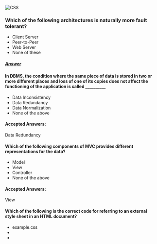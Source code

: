 ![CSS](https://aws1.discourse-cdn.com/business20/uploads/iitm/optimized/3X/6/e/6e9a78cf25c97a29f4a6fa0e90d98fec97c9fd92_2_579x750.png)
### Which of the following architectures is naturally more fault tolerant?
- Client Server
- Peer-to-Peer
- Web Server
- None of these
##### [Answer](Peer-to-Peer)

#### In DBMS, the condition where the same piece of data is stored in two or more different places and loss of one of its copies does not affect the functioning of the application is called __________
- Data Inconsistency
- Data Redundancy
- Data Normalization
- None of the above

#### Accepted Answers:
Data Redundancy

#### Which of the following components of MVC provides different representations for the data?
- Model
- View
- Controller
- None of the above
#### Accepted Answers:
View

#### Which of the following is the correct code for referring to an external style sheet in an HTML document?
- <stylesheet> example.css </stylesheet>
- <link rel = “stylesheet” type =“text/css” href =“example.css”>
- <style src = “example.css” >
- <link rel = “stylesheet” type = “text/css” src = “example.css”>


#### What will be the color of text “IITM Online” if the above styling is used?
![](https://backend.seek.onlinedegree.iitm.ac.in/21t3_cs2003/assets/img/2.6.1.PNG)
- Black
- Red
- Green
- Yellow
  
#### The correct syntax to give equal margin (from left and right) to a block element along the x-axis is _________.
- margin: center;
- margin: auto;
- margin align: center;
- margin : justify;

  
#### Accepted Answers:
margin: auto;

  
#### How many characters can be encoded in UCS-2?
- 2^2
- 2^8
- 2^16 
- None of the above


#### Suppose a document has 1000 characters. How many bits are required to encode the entire document in UCS-4?
- 8000
- 16000
- 32000
- 64000
#### Accepted Answers:
32000


#### Which of the following standards uses 8-bit,16-bit or 32-bit encoding?
ASCII
UNICODE
Both ASCII and UNICODE
None of the above

#### Accepted Answers:
UNICODE

### How many port numbers are available in total for communication between devices in TCP?
- 131072
- 65530
- 65535
- 32768
#### Accepted Answers:
65535
  
#### How many bits are there in an IPv4 address?
Accepted Answers:
(Type: Numeric) 32

How many bits are there in an IPv6 address?
Accepted Answers:
(Type: Numeric) 128

MIME (Multipurpose Internet Mail Extensions) is an extension of the original Simple Mail Transport Protocol (SMTP) email protocol. It lets users exchange different kinds of data files, including audio, video, images and application programs, over email.

TCP stands for Transmission Control Protocol a communications standard that enables application programs and computing devices to exchange messages over a network. It is designed to send packets across the internet and ensure the successful delivery of data and messages over networks

The Common Gateway Interface (CGI) provides the middleware between WWW servers and external databases and information sources. The World Wide Web Consortium (W3C) defined the Common Gateway Interface (CGI) and also defined how a program interacts with a Hyper Text Transfer Protocol (HTTP) server. The Web server typically passes the form information to a small application program that processes the data and may send back a confirmation message. This process or convention for passing data back and forth between the server and the application is called the common gateway interface (CGI).

#### Features of CGI:

It is a very well defined and supported standard.
CGI scripts are generally written in either Perl, C, or maybe just a simple shell script.
CGI is a technology that interfaces with HTML.
CGI is the best method to create a counter because it is currently the quickest
CGI standard is generally the most compatible with today’s browsers

#### Advantages of CGI:

The advanced tasks are currently a lot easier to perform in CGI than in Java.
It is always easier to use the code already written than to write your own.
CGI specifies that the programs can be written in any language, and on any platform, as long as they conform to the specification.
CGI-based counters and CGI code to perform simple tasks are available in plenty.

#### Disadvantages of CGI:
There are some disadvantages of CGI which are given below:

In Common Gateway Interface each page load incurs overhead by having to load the programs into memory.
Generally, data cannot be easily cached in memory between page loads.
There is a huge existing code base, much of it in Perl.
CGI uses up a lot of processing time.

